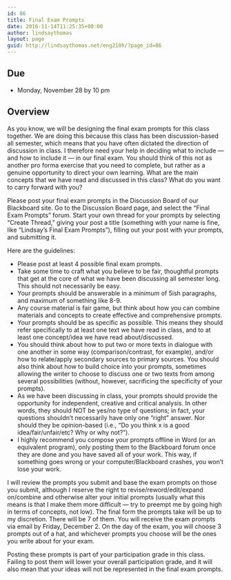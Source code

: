 ```yaml
---
id: 86
title: Final Exam Prompts
date: 2016-11-14T11:25:35+00:00
author: lindsaythomas
layout: page
guid: http://lindsaythomas.net/eng210h/?page_id=86
---
```

## Due

  * Monday, November 28 by 10 pm

## Overview

As you know, we will be designing the final exam prompts for this class together. We are doing this because this class has been discussion-based all semester, which means that you have often dictated the direction of discussion in class. I therefore need your help in deciding what to include &#8212; and how to include it &#8212; in our final exam. You should think of this not as another pro forma exercise that you need to complete, but rather as a genuine opportunity to direct your own learning. What are the main concepts that we have read and discussed in this class? What do you want to carry forward with you?

Please post your final exam prompts in the Discussion Board of our Blackboard site. Go to the Discussion Board page, and select the &#8220;Final Exam Prompts&#8221; forum. Start your own thread for your prompts by selecting &#8220;Create Thread,&#8221; giving your post a title (something with your name is fine, like &#8220;Lindsay&#8217;s Final Exam Prompts&#8221;), filling out your post with your prompts, and submitting it.

Here are the guidelines:

  * Please post at least 4 possible final exam prompts.
  * Take some time to craft what you believe to be fair, thoughtful prompts that get at the core of what we have been discussing all semester long. This should not necessarily be easy.
  * Your prompts should be answerable in a _minimum_ of 5ish paragraphs, and maximum of something like 8-9.
  * Any course material is fair game, but think about how you can combine materials and concepts to create effective and comprehensive prompts.
  * Your prompts should be as specific as possible. This means they should refer specifically to at least one text we have read in class, and to at least one concept/idea we have read about/discussed.
  * You should think about how to put two or more texts in <span class="mceItemHidden"><span class="mceItemHiddenSpellWord">dialogue</span></span> with one another in some way (comparison/contrast, for example), and/or how to relate/apply secondary sources to primary sources. You should also think about how to build choice into your prompts, sometimes allowing the writer to choose to discuss one or two texts from among several possibilities (without, however, sacrificing the specificity of your prompts).
  * As we have been discussing in class, your prompts should provide the opportunity for independent, creative and critical analysis. In other words, they should NOT be yes/no type of questions; in fact, your questions shouldn&#8217;t necessarily have only one “right” answer. Nor should they be opinion-based (i.e., “Do you think x is a good idea/fair/unfair/etc? Why or why not?”).
  * I highly recommend you compose your prompts offline in Word (or an equivalent program), only posting them to the Blackboard forum once they are done and you have saved all of your work. This way, if something goes wrong or your computer/Blackboard crashes, you won&#8217;t lose your work.

I will review the prompts you submit and base the exam prompts on those you submit, although I reserve the right to revise/reword/edit/expand on/combine and otherwise alter your initial prompts (usually what this means is that I make them more difficult &#8212; try to preempt me by going high in terms of concepts, not low). The final form the prompts take will be up to my discretion. There will be 7 of them. You will receive the exam prompts via email by Friday, December 2. On the day of the exam, you will choose 3 prompts out of a hat, and whichever prompts you choose will be the ones you write about for your exam.

Posting these prompts is part of your participation grade in this class. Failing to post them will lower your overall participation grade, and it will also mean that your ideas will not be represented in the final exam prompts.